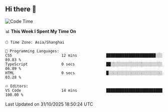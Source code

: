## Hi there 👋

<!--START_SECTION:waka-->
![Code Time](http://img.shields.io/badge/Code%20Time-25%20hrs%2054%20mins-blue)

📊 **This Week I Spent My Time On** 

```text
🕑︎ Time Zone: Asia/Shanghai

💬 Programming Languages: 
CSS                      12 mins             ██████████████████████░░░   89.83 % 
TypeScript               0 secs              ██░░░░░░░░░░░░░░░░░░░░░░░   06.89 % 
HTML                     0 secs              █░░░░░░░░░░░░░░░░░░░░░░░░   03.28 % 

🔥 Editors: 
VS Code                  14 mins             █████████████████████████   100.00 % 
```


 Last Updated on 31/10/2025 18:50:24 UTC
<!--END_SECTION:waka-->

